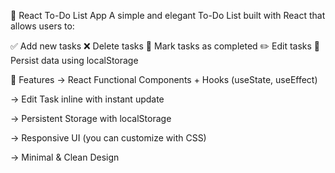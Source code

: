 📝 React To-Do List App
A simple and elegant To-Do List built with React that allows users to:

✅ Add new tasks
❌ Delete tasks
🔁 Mark tasks as completed
✏️ Edit tasks
💾 Persist data using localStorage


🚀 Features
-> React Functional Components + Hooks (useState, useEffect)

-> Edit Task inline with instant update

-> Persistent Storage with localStorage

-> Responsive UI (you can customize with CSS)

-> Minimal & Clean Design
